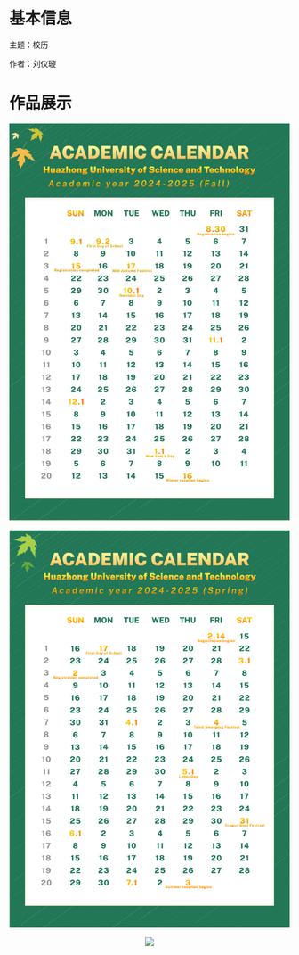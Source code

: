 # 基本信息

主题：校历

作者：刘仪璇

# 作品展示

<p align='center'>
<img src='../images/2024/校历1-刘仪璇.png'>
</p>
<p align='center'>
<img src='../images/2024/校历1.2-刘仪璇.png'>
</p>
<p align='center'>
<img src='../images/2024/校历2-刘仪璇.png'>
</p>
